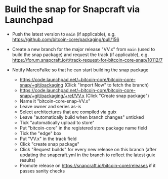 # Build the snap for Snapcraft via Launchpad

- Push the latest version to `main` (if applicable), e.g. https://github.com/bitcoin-core/packaging/pull/156

- Create a new branch for the major release "VV.x" from `main` (used to build the snap package) and request the
  track (if applicable), e.g. https://forum.snapcraft.io/t/track-request-for-bitcoin-core-snap/10112/7

- Notify MarcoFalke so that he can start building the snap package

  - https://code.launchpad.net/~bitcoin-core/bitcoin-core-snap/+git/packaging (Click "Import Now" to fetch the branch)
  - https://code.launchpad.net/~bitcoin-core/bitcoin-core-snap/+git/packaging/+ref/VV.x (Click "Create snap package")
  - Name it "bitcoin-core-snap-VV.x"
  - Leave owner and series as-is
  - Select architectures that are compiled via guix
  - Leave "automatically build when branch changes" unticked
  - Tick "automatically upload to store"
  - Put "bitcoin-core" in the registered store package name field
  - Tick the "edge" box
  - Put "VV.x" in the track field
  - Click "create snap package"
  - Click "Request builds" for every new release on this branch (after updating the snapcraft.yml in the branch to reflect the latest guix results)
  - Promote release on https://snapcraft.io/bitcoin-core/releases if it passes sanity checks
